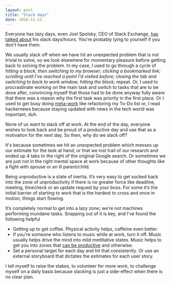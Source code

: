 ```yaml
---
layout: post
title: "Slack days"
date: 2016-11-13
---
```


Everyone has lazy days, even Joel Spolsky, CEO of Stack Exchange, [has talked about](http://www.joelonsoftware.com/articles/fog0000000339.html) his slack days/hours. You're probably lying to yourself if you don't have them.

We usually slack off when we have hit an unexpected problem that is not trivial to solve, so we look elsewhere for momentary pleasure before getting back to solving the problem. In my case, I used to go through a cycle of *hitting a block; then switching to my browser; clicking a bookmarked link; scrolling until I’ve reached a point I'd visited before; closing the tab and switching to back to work window; hitting the block;* repeat. Or, I used to procrastinate working on the main task and switch to tasks that are to be done after, convincing myself that those had to be done anyway fully aware that there was a reason why the first task was priority in the first place. Or I used to get busy doing [meta-work](/blog/2016/11/08/metawork.html) like refactoring my To-Do list or, I read hackernews because staying updated with news in the tech world was important, duh.

None of us want to slack off at work. At the end of the day, everyone wishes to look back and be proud of a productive day and use that as a motivation for the next day. So then, why do we slack off?

It's because sometimes we hit an unexpected problem which messes up our estimate for the task at hand; or that we lost trail of our research and ended up 4 tabs to the right of the original Google search. Or sometimes we are just not in the right mental space at work because of other thoughts like a fight with spouse or an ill parent/child.

Being unproductive is a state of inertia. It’s very easy to get sucked back into the zone of unproductivity if there is no greater force like deadline, meeting, timecheck or an update request by your boss. For some it’s the initial barrier of starting to work that is the hardest to cross and once in motion, things start flowing.

It’s completely normal to get into a lazy zone; we’re not machines performing mundane tasks. Snapping out of it is key, and I've found the following helpful

  - Getting up to get coffee. Physical activity helps, caffeine even better.
  - If you're someone who listens to music while at work, turn it off. Music usually helps drive the mind into mild meditative states. Music helps to get you into zones that [can be productive](/blog/2016/10/24/the-zone.html) and otherwise.
  - Set a personal target for each day and hit that consistently. Or use an external storyboard that dictates the estimates for each user story.

I tell myself to raise the stakes, to volunteer for more work, to challenge myself on a daily basis because slacking is just a side-effect when there is no clear plan.
